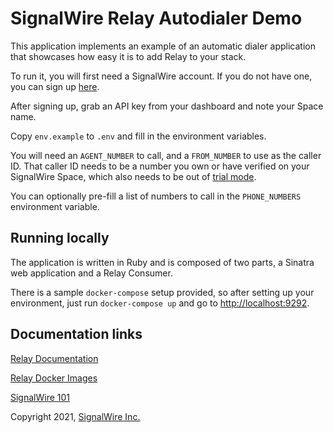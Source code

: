 # SignalWire Relay Autodialer Demo

This application implements an example of an automatic dialer application that showcases how easy it is to add Relay to your stack.

To run it, you will first need a SignalWire account. If you do not have one, you can sign up [here](https://signalwire.com).

After signing up, grab an API key from your dashboard and note your Space name.

Copy `env.example` to `.env` and fill in the environment variables.

You will need an `AGENT_NUMBER` to call, and a `FROM_NUMBER` to use as the caller ID. That caller ID needs to be a number you own or have verified on your SignalWire Space, which also needs to be out of [trial mode](https://signalwire.com/resources/getting-started/trial-mode).

You can optionally pre-fill a list of numbers to call in the `PHONE_NUMBERS` environment variable.

## Running locally

The application is written in Ruby and is composed of two parts, a Sinatra web application and a Relay Consumer.

There is a sample `docker-compose` setup provided, so after setting up your environment, just run `docker-compose up` and go to [http://localhost:9292](http://localhost:9292).

## Documentation links

[Relay Documentation](https://docs.signalwire.com/topics/relay/#relay-documentation)

[Relay Docker Images](https://github.com/signalwire/signalwire-relay-docker)

[SignalWire 101](https://signalwire.com/resources/getting-started/signalwire-101)

Copyright 2021, [SignalWire Inc.](https://signalwire.com)